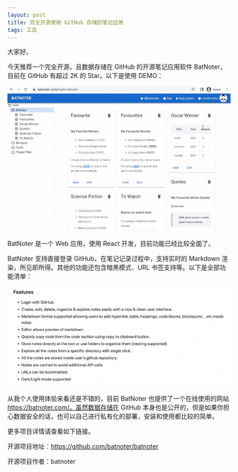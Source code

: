 ```yaml
---
layout: post
title: 完全开源使用 GitHub 存储的笔记应用
tags: 工具
---
```


大家好。

今天推荐一个完全开源，且数据存储在 GitHub 的开源笔记应用软件 BatNoter，目前在 GitHub 有超过 2K 的 Star。以下是使用 DEMO：

![](https://raw.githubusercontent.com/batnoter/batnoter/main/public/demo.gif)

 BatNoter 是一个 Web 应用，使用 React 开发，目前功能已经比较全面了。

BatNoter 支持直接登录 GitHub，在笔记记录过程中，支持实时的 Markdown 渲染，所见即所得。其他的功能还包含暗黑模式、URL 书签支持等。以下是全部功能清单：

![image-20221220235332372](https://raw.githubusercontent.com/ZhuPeng/pic/master/mac/compress_image-20221220235332372.png)

从我个人使用体验来看还是不错的，目前 BatNoter 也提供了一个在线使用的网站 https://batnoter.com/。虽然数据存储在 GitHub 本身也是公开的，但是如果你担心数据安全的话，也可以自己进行私有化的部署，安装和使用都比较的简单。

更多项目详情请查看如下链接。

开源项目地址：https://github.com/batnoter/batnoter

开源项目作者：batnoter